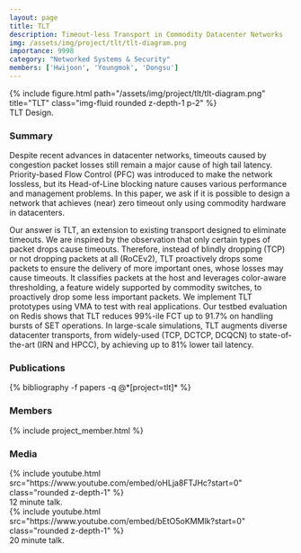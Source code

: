 ```yaml
---
layout: page
title: TLT
description: Timeout-less Transport in Commodity Datacenter Networks
img: /assets/img/project/tlt/tlt-diagram.png
importance: 9998
category: "Networked Systems & Security"
members: ['Hwijoon', 'Youngmok', 'Dongsu']
---
```


<div class="row justify-content-sm-center">
    <div class="col-md mt-3 col-md-6">
        {% include figure.html path="/assets/img/project/tlt/tlt-diagram.png" title="TLT" class="img-fluid rounded z-depth-1 p-2" %}
        <div class="caption">
            TLT Design.
        </div>
    </div>
</div>


<h3>Summary</h3>
Despite recent advances in datacenter networks, timeouts caused by congestion packet losses still remain a major cause
of high tail latency. Priority-based Flow Control (PFC) was introduced to make the network lossless, but its Head-of-Line blocking nature causes various performance and management problems. In this paper, we ask if it is possible to design a network that achieves (near) zero timeout only using commodity hardware in datacenters.

Our answer is TLT, an extension to existing transport designed to eliminate timeouts. We are inspired by the observation that only certain types of packet drops cause timeouts. Therefore, instead of blindly dropping (TCP) or not dropping packets at all (RoCEv2), TLT proactively drops some packets to ensure the delivery of more important ones, whose losses may cause timeouts. It classifies packets at the host and leverages color-aware thresholding, a feature widely supported by commodity switches, to proactively drop some less important packets. We implement TLT prototypes using VMA to test with real applications. Our testbed evaluation on Redis shows that TLT reduces 99%-ile FCT up to 91.7% on handling bursts of SET operations. In large-scale simulations, TLT augments diverse datacenter transports, from
widely-used (TCP, DCTCP, DCQCN) to state-of-the-art (IRN and HPCC), by achieving up to 81% lower tail latency.


<h3>Publications</h3>
<div class="publications">
{% bibliography -f papers -q @*[project=tlt]* %}
</div>

<h3>Members</h3>
{% include project_member.html %}


<h3>Media</h3>
<div class="row justify-content-sm-center">
    <div class="col-md mt-3 mt-md-0 col-md-6">
        {% include youtube.html src="https://www.youtube.com/embed/oHLja8FTJHc?start=0" class="rounded z-depth-1" %}
        <div class="caption">
            12 minute talk.
        </div>
    </div>
    <div class="col-md mt-3 mt-md-0 col-md-6">
        {% include youtube.html src="https://www.youtube.com/embed/bEtO5oKMMlk?start=0" class="rounded z-depth-1" %}
        <div class="caption">
            20 minute talk.
        </div>
    </div>
</div>
